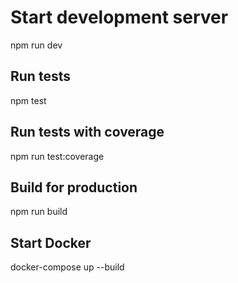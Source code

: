 # Start development server

npm run dev

## Run tests

npm test

## Run tests with coverage

npm run test:coverage

## Build for production

npm run build

## Start Docker

docker-compose up --build
